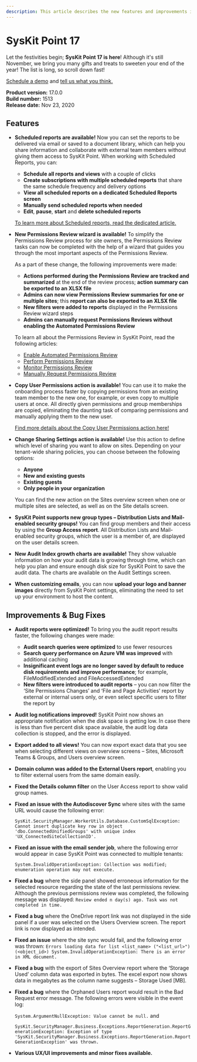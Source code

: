 ```yaml
---
description: This article describes the new features and improvements in SysKit Point version 17.
---
```


# SysKit Point 17

Let the festivities begin; **SysKit Point 17 is here**! Although it's still November, we bring you many gifts and treats to sweeten your end of the year! The list is long, so scroll down fast!

[Schedule a demo](https://www.syskit.com/products/point/request-a-demo/) and [tell us what you think.](https://www.syskit.com/company/contact-us/)

**Product version:** 17.0.0  
**Build number:** 1513  
**Release date:** Nov 23, 2020

## Features

* **Scheduled reports are available!** Now you can set the reports to be delivered via email or saved to a document library, which can help you share information and collaborate with external team members without giving them access to SysKit Point. When working with Scheduled Reports, you can:

  * **Schedule all reports and views** with a couple of clicks
  * **Create subscriptions with multiple scheduled reports** that share the same schedule frequency and delivery options
  * **View all scheduled reports on a dedicated Scheduled Reports screen**
  * **Manually send scheduled reports when needed**
  * **Edit**, **pause**, **start** and **delete scheduled reports**

  [To learn more about Scheduled reports, read the dedicated article.](../common-tasks/scheduled-reports.md)

* **New Permissions Review wizard is available!** To simplify the Permissions Review process for site owners, the Permissions Review tasks can now be completed with the help of a wizard that guides you through the most important aspects of the Permissions Review.

  As a part of these change, the following improvements were made:

  * **Actions performed during the Permissions Review are tracked and summarized** at the end of the review process; **action summary can be exported to an XLSX file**
  * **Admins can now view Permissions Review summaries for one or multiple sites**; this **report can also be exported to an XLSX file**
  * **New filters were added to reports** displayed in the Permissions Review wizard steps
  * **Admins can manually request Permissions Reviews without enabling the Automated Permissions Review** 

  To learn all about the Permissions Review in SysKit Point, read the following articles:

  * [Enable Automated Permissions Review](../installation-and-configuration/enable-permissions-review.md)
  * [Perform Permissions Review](../common-tasks/permissions-review.md)
  * [Monitor Permissions Review](../common-tasks/monitor-permissions-review.md)
  * [Manually Request Permissions Review](../common-tasks/manually-request-permissions-review.md)

* **Copy User Permissions action is available!** You can use it to make the onboarding process faster by copying permissions from an existing team member to the new one, for example, or even copy to multiple users at once. All directly given permissions and group memberships are copied, eliminating the daunting task of comparing permissions and manually applying them to the new user.

  [Find more details about the Copy User Permissions action here!](../common-tasks/copy-user-permissions.md)

* **Change Sharing Settings action is available!** Use this action to define which level of sharing you want to allow on sites. Depending on your tenant-wide sharing policies, you can choose between the following options:

  * **Anyone**
  * **New and existing guests**
  * **Existing guests**
  * **Only people in your organization**

  You can find the new action on the Sites overview screen when one or multiple sites are selected, as well as on the Site details screen.

* **SysKit Point supports new group types – Distribution Lists and Mail-enabled security groups!** You can find group members and their access by using the **Group Access report**. All Distribution Lists and Mail-enabled security groups, which the user is a member of, are displayed on the user details screen.
* **New Audit Index growth charts are available!** They show valuable information on how your audit data is growing through time, which can help you plan and ensure enough disk size for SysKit Point to save the audit data. The charts are available on the Audit Settings screen. 
* **When customizing emails**, you can now **upload your logo and banner images** directly from SysKit Point settings, eliminating the need to set up your environment to host the content. 

## Improvements & Bug Fixes

* **Audit reports were optimized!** To bring you the audit report results faster, the following changes were made:
  * **Audit search queries were optimized** to use fewer resources
  * **Search query performance on Azure VM was improved** with additional caching
  * **Insignificant event logs are no longer saved by default to reduce disk requirements and improve performance**; for example, FileModifiedExtended and FileAccessedExtended
  * **New filters were introduced to audit reports** – you can now filter the ‘Site Permissions Changes’ and ‘File and Page Activities’ report by external or internal users only, or even select specific users to filter the report by
* **Audit log notifications improved!** SysKit Point now shows an appropriate notification when the disk space is getting low. In case there is less than five percent disk space available, the audit log data collection is stopped, and the error is displayed. 
* **Export added to all views!** You can now export exact data that you see when selecting different views on overview screens – Sites, Microsoft Teams & Groups, and Users overview screen.   
* **Domain column was added to the External Users report**, enabling you to filter external users from the same domain easily. 
* **Fixed the Details column filter** on the User Access report to show valid group names. 
* **Fixed an issue with the Autodiscover Sync** where sites with the same URL would cause the following error:

  `SysKit.SecurityManager.WorkerUtils.Database.CustomSqlException: Cannot insert duplicate key row in object 'dbo.ConnectedUnifiedGroups' with unique index 'UX_ConnectedSiteCollectionID'.`

* **Fixed an issue with the email sender job**, where the following error would appear in case SysKit Point was connected to multiple tenants:

  `System.InvalidOperationException: Collection was modified; enumeration operation may not execute.`

* **Fixed a bug** where the side panel showed erroneous information for the selected resource regarding the state of the last permissions review. Although the previous permissions review was completed, the following message was displayed: `Review ended n day(s) ago. Task was not completed in time.`
* **Fixed a bug** where the OneDrive report link was not displayed in the side panel if a user was selected on the Users Overview screen. The report link is now displayed as intended. 
* **Fixed an issue** where the site sync would fail, and the following error was thrown: `Errors loading data for list <list_name> ("<list_url>") (<object_id>) System.InvalidOperationException: There is an error in XML document.`
* **Fixed a bug** with the export of Sites Overview report where the ‘Storage Used’ column data was exported in bytes. The excel export now shows data in megabytes as the column name suggests – Storage Used \[MB\].
* **Fixed a bug** where the Orphaned Users report would result in the Bad Request error message. The following errors were visible in the event log:

  `System.ArgumentNullException: Value cannot be null.` and

  `SysKit.SecurityManager.Business.Exceptions.ReportGeneration.ReportGenerationException: Exception of type 'SysKit.SecurityManager.Business.Exceptions.ReportGeneration.ReportGenerationException' was thrown.`

* **Various UX/UI improvements and minor fixes available.**

